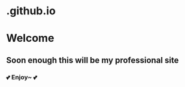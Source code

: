 # .github.io


# **Welcome**
## Soon enough this will be my professional site
### :two_hearts: Enjoy~ :two_hearts:
